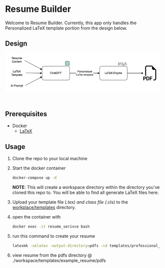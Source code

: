 # Resume Builder

Welcome to Resume Builder. Currently, this app only handles the Personalized LaTeX template portion from the design below.

## Design
<p align="center">
 <img src="./docs/Resume-Builder.png" style="display: block; margin: 0 auto">
</p>

<br/>

## Prerequisites
 
 * Docker
    * [LaTeX](https://latex-project.org/)

## Usage

1. Clone the repo to your local machine
2. Start the docker container
    ```bash
    docker-compose up -d
    ```
    **NOTE**: This will create a workspace directory within the directory you've cloned this repo to. You will be able to find all generate LaTeX files here.

3. Upload your template file (*.tex) and class file (*.cls) to the [workplace/templates](./workspace/templates/) directory.

4. open the container with
    ```bash
    docker exec -it resume_serivce bash
    ```

3. run this command to create your resume
    ```bash
    latexmk -xelatex -output-directory=pdfs -cd templates/professional_cv/template.tex
    ```
4. view resume from the pdfs directory @ ./workspace/templates/example_resume/pdfs